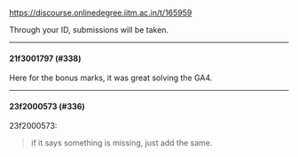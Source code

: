 https://discourse.onlinedegree.iitm.ac.in/t/165959

Through your ID, submissions will be taken.</p><hr>

<h4>21f3001797 (#338)</h4>
<p>Here for the bonus marks, it was great solving the GA4.</p><hr>

<h4>23f2000573 (#336)</h4>
<aside class="quote group-ds-students" data-full="true" data-post="322" data-topic="165959" data-username="23f2000573">
<div class="title">
<div class="quote-controls"></div>
 23f2000573:</div>
<blockquote>
<p>if it says something is missing, just add the same.